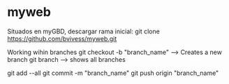 # myweb

Situados en myGBD, descargar rama inicial:
git clone https://github.com/bvivess/myweb.git


Working wihin branches
git checkout -b "branch_name" --> Creates a new branch
git branch                    --> shows all branches


git add --all
git commit -m "branch_name"
git push origin "branch_name"

